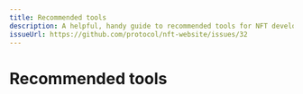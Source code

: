 ```yaml
---
title: Recommended tools
description: A helpful, handy guide to recommended tools for NFT developers.
issueUrl: https://github.com/protocol/nft-website/issues/32
---
```

# Recommended tools

<ContentStatus />